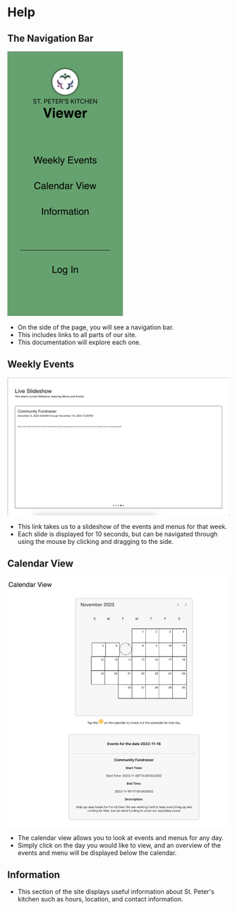 # Help
## The Navigation Bar
![Nav Bar](images/nav.png)
- On the side of the page, you will see a navigation bar.
- This includes links to all parts of our site. 
- This documentation will explore each one.
## Weekly Events
![Slideshow](images/slides.png)
- This link takes us to a slideshow of the events and menus for that week.
- Each slide is displayed for 10 seconds, but can be navigated through using the mouse by clicking and dragging to the side.
## Calendar View
![Calendar View](images/calendar.png)
- The calendar view allows you to look at events and menus for any day.
- Simply click on the day you would like to view, and an overview of the events and menu will be displayed below the calendar.
## Information
- This section of the site displays useful information about St. Peter's kitchen such as hours, location, and contact information.